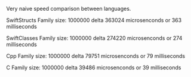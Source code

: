 Very naive speed comparison between languages.

SwiftStructs
Family size: 1000000
delta 363024 microsenconds
or 363 milliseconds

SwiftClasses
Family size: 1000000
delta 274220 microsenconds
or 274 milliseconds

Cpp
Family size: 1000000
delta 79751 microsenconds
or 79 milliseconds

C
Family size: 1000000
delta 39486 microsenconds
or 39 milliseconds
